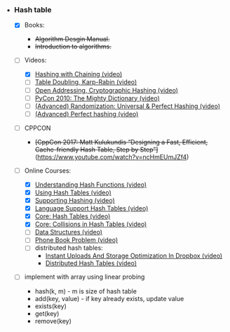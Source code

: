 - ### Hash table
    - [x] Books:
        - ~~Algorithm Desgin Manual.~~
        - ~~Introduction to algorithms.~~

  - [ ] Videos:
      - [x] [Hashing with Chaining (video)](https://www.youtube.com/watch?v=0M_kIqhwbFo&list=PLUl4u3cNGP61Oq3tWYp6V_F-5jb5L2iHb&index=8)
      - [ ] [Table Doubling, Karp-Rabin (video)](https://www.youtube.com/watch?v=BRO7mVIFt08&index=9&list=PLUl4u3cNGP61Oq3tWYp6V_F-5jb5L2iHb)
      - [ ] [Open Addressing, Cryptographic Hashing (video)](https://www.youtube.com/watch?v=rvdJDijO2Ro&index=10&list=PLUl4u3cNGP61Oq3tWYp6V_F-5jb5L2iHb)
      - [ ] [PyCon 2010: The Mighty Dictionary (video)](https://www.youtube.com/watch?v=C4Kc8xzcA68)
      - [ ] [(Advanced) Randomization: Universal & Perfect Hashing (video)](https://www.youtube.com/watch?v=z0lJ2k0sl1g&list=PLUl4u3cNGP6317WaSNfmCvGym2ucw3oGp&index=11)
      - [ ] [(Advanced) Perfect hashing (video)](https://www.youtube.com/watch?v=N0COwN14gt0&list=PL2B4EEwhKD-NbwZ4ezj7gyc_3yNrojKM9&index=4)

  - [ ] CPPCON
      - ~~[CppCon 2017: Matt Kulukundis “Designing a Fast, Efficient, Cache-friendly Hash Table, Step by Step”]~~(https://www.youtube.com/watch?v=ncHmEUmJZf4)

  - [ ] Online Courses:
      - [x] [Understanding Hash Functions (video)](https://archive.org/details/0102WhatYouShouldKnow/06_02-understandingHashFunctions.mp4)
      - [x] [Using Hash Tables (video)](https://archive.org/details/0102WhatYouShouldKnow/06_03-usingHashTables.mp4)
      - [x] [Supporting Hashing (video)](https://archive.org/details/0102WhatYouShouldKnow/06_04-supportingHashing.mp4)
      - [x] [Language Support Hash Tables (video)](https://archive.org/details/0102WhatYouShouldKnow/06_05-languageSupportForHashTables.mp4)
      - [x] [Core: Hash Tables (video)](https://www.coursera.org/learn/data-structures-optimizing-performance/lecture/m7UuP/core-hash-tables)
      - [x] [Core: Collisions in Hash Tables (video)](https://www.coursera.org/lecture/data-structures-optimizing-performance/core-collisions-in-hash-tables-ozYZh)
      - [ ] [Data Structures (video)](https://www.coursera.org/learn/data-structures/home/week/4)
      - [ ] [Phone Book Problem (video)](https://www.coursera.org/learn/data-structures/lecture/NYZZP/phone-book-problem)
      - [ ] distributed hash tables:
          - [Instant Uploads And Storage Optimization In Dropbox (video)](https://www.coursera.org/learn/data-structures/lecture/DvaIb/instant-uploads-and-storage-optimization-in-dropbox)
          - [Distributed Hash Tables (video)](https://www.coursera.org/learn/data-structures/lecture/tvH8H/distributed-hash-tables)

  - [ ] implement with array using linear probing
      - hash(k, m) - m is size of hash table
      - add(key, value) - if key already exists, update value
      - exists(key)
      - get(key)
      - remove(key)

